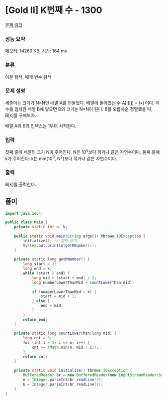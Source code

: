 # [Gold II] K번째 수 - 1300 

[문제 링크](https://www.acmicpc.net/problem/1300) 

### 성능 요약

메모리: 14260 KB, 시간: 164 ms

### 분류

이분 탐색, 매개 변수 탐색

### 문제 설명

<p>세준이는 크기가 N×N인 배열 A를 만들었다. 배열에 들어있는 수 A[i][j] = i×j 이다. 이 수를 일차원 배열 B에 넣으면 B의 크기는 N×N이 된다. B를 오름차순 정렬했을 때, B[k]를 구해보자.</p>

<p>배열 A와 B의 인덱스는 1부터 시작한다.</p>

### 입력 

 <p>첫째 줄에 배열의 크기 N이 주어진다. N은 10<sup>5</sup>보다 작거나 같은 자연수이다. 둘째 줄에 k가 주어진다. k는 min(10<sup>9</sup>, N<sup>2</sup>)보다 작거나 같은 자연수이다.</p>

### 출력 

 <p>B[k]를 출력한다.</p>

## 풀이
```java
import java.io.*;

public class Main {
    private static int n, k;
    
    public static void main(String args[]) throws IOException {
        initialize(); // 입력 받기.
        System.out.println(getKNumber());
    }
    
    private static long getKNumber() {
        long start = 1;
        long end = k;
        while (start < end) {
            long mid = (start + end) / 2;
            long numberLowerThanMid = countLowerThan(mid);
            
            if (numberLowerThanMid < k) {
                start = mid + 1;
            } else {
                end = mid;
            }
        }
        return end;
    }
    
    private static long countLowerThan(long mid) {
        long cnt = 0;
        for (int i = 1; i <= n; i++) {
            cnt += (Math.min(n, mid / i));
        }
        return cnt;
    }
    
    private static void initialize() throws IOException {
        BufferedReader br = new BufferedReader(new InputStreamReader(System.in));
        n = Integer.parseInt(br.readLine());
        k = Integer.parseInt(br.readLine());
    }
}
```

